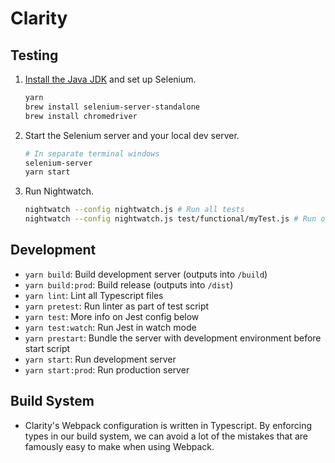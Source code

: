 # Clarity #

## Testing ##

1. [Install the Java JDK](http://www.oracle.com/technetwork/java/javase/downloads/index.html) and set up Selenium.

    ```sh
    yarn
    brew install selenium-server-standalone
    brew install chromedriver
    ```

2. Start the Selenium server and your local dev server.

    ```sh
    # In separate terminal windows
    selenium-server
    yarn start
    ```

3. Run Nightwatch.

    ```sh
    nightwatch --config nightwatch.js # Run all tests
    nightwatch --config nightwatch.js test/functional/myTest.js # Run one test
    ```

## Development ##

- `yarn build`:      Build development server (outputs into `/build`)
- `yarn build:prod`: Build release  (outputs into `/dist`)
- `yarn lint`:       Lint all Typescript files
- `yarn pretest`:    Run linter as part of test script
- `yarn test`:       More info on Jest config below
- `yarn test:watch`: Run Jest in watch mode
- `yarn prestart`:   Bundle the server with development environment before start script
- `yarn start`:      Run development server
- `yarn start:prod`: Run production server


## Build System ##

- Clarity's Webpack configuration is written in Typescript. By enforcing types in our build system, we can avoid a lot of the mistakes that are famously easy to make when using Webpack.
